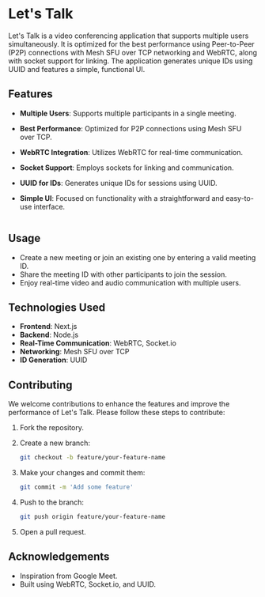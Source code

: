 # Let's Talk

Let's Talk is a video conferencing application that supports multiple users simultaneously. It is optimized for the best performance using Peer-to-Peer (P2P) connections with Mesh SFU over TCP networking and WebRTC, along with socket support for linking. The application generates unique IDs using UUID and features a simple, functional UI.

## Features

- **Multiple Users**: Supports multiple participants in a single meeting.
- **Best Performance**: Optimized for P2P connections using Mesh SFU over TCP.
- **WebRTC Integration**: Utilizes WebRTC for real-time communication.
- **Socket Support**: Employs sockets for linking and communication.
- **UUID for IDs**: Generates unique IDs for sessions using UUID.
- **Simple UI**: Focused on functionality with a straightforward and easy-to-use interface.

    ```

## Usage

- Create a new meeting or join an existing one by entering a valid meeting ID.
- Share the meeting ID with other participants to join the session.
- Enjoy real-time video and audio communication with multiple users.

## Technologies Used

- **Frontend**: Next.js
- **Backend**: Node.js
- **Real-Time Communication**: WebRTC, Socket.io
- **Networking**: Mesh SFU over TCP
- **ID Generation**: UUID

## Contributing

We welcome contributions to enhance the features and improve the performance of Let's Talk. Please follow these steps to contribute:

1. Fork the repository.
2. Create a new branch:

    ```bash
    git checkout -b feature/your-feature-name
    ```

3. Make your changes and commit them:

    ```bash
    git commit -m 'Add some feature'
    ```

4. Push to the branch:

    ```bash
    git push origin feature/your-feature-name
    ```

5. Open a pull request.

## Acknowledgements

- Inspiration from Google Meet.
- Built using WebRTC, Socket.io, and UUID.

